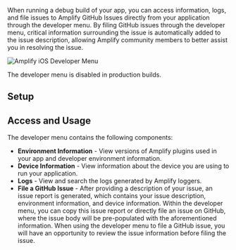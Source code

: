 When running a debug build of your app, you can access information, logs, 
and file issues to Amplify GitHub Issues directly from your application through the developer menu. 
By filing GitHub issues through the developer menu, critical information surrounding the issue is 
automatically added to the issue description, allowing Amplify community members to better assist 
you in resolving the issue.

<docs-filter platform="ios">

![Amplify iOS Developer Menu](~/images/debugging/iosDevMenu.png)

</docs-filter>

<amplify-callout warning>

The developer menu is disabled in production builds.

</amplify-callout>

## Setup

<inline-fragment platform="ios" src="~/lib/debugging/fragments/ios/dev-menu/setup.md"></inline-fragment>

## Access and Usage

<inline-fragment platform="ios" src="~/lib/debugging/fragments/ios/dev-menu/usage.md"></inline-fragment>

The developer menu contains the following components:

* **Environment Information** - View versions of Amplify plugins used in your app and developer 
environment information.
* **Device Information** - View information about the device you are using to run your application.
* **Logs** - View and search the logs generated by Amplify loggers.
* **File a GitHub Issue** - After providing a description of your issue, an issue report is generated, 
which contains your issue description, environment information, and device information. 
Within the developer menu, you can copy this issue report or directly file an issue on GitHub, 
where the issue body will be pre-populated with the aforementioned information. When using the 
developer menu to file a GitHub issue, you will have an opportunity to review the issue information 
before filing the issue.